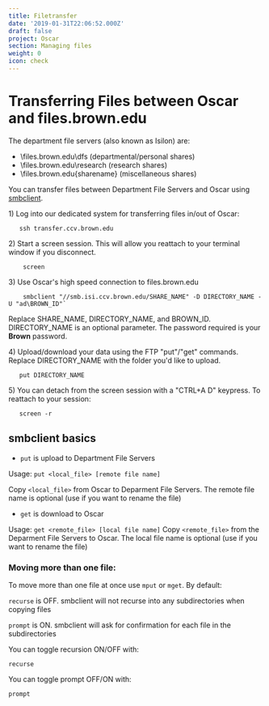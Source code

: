 ```yaml
---
title: Filetransfer
date: '2019-01-31T22:06:52.000Z'
draft: false
project: Oscar
section: Managing files
weight: 0
icon: check
---
```


# Transferring Files between Oscar and files.brown.edu

The department file servers \(also known as Isilon\) are:

* \\files.brown.edu\dfs \(departmental/personal shares\)
* \\files.brown.edu\research \(research shares\)
* \\files.brown.edu{sharename} \(miscellaneous shares\)

You can transfer files between Department File Servers and Oscar using [smbclient](https://www.samba.org/samba/docs/man/manpages-3/smbclient.1.html).

1\) Log into our dedicated system for transferring files in/out of Oscar:

```text
   ssh transfer.ccv.brown.edu
```

2\) Start a screen session. This will allow you reattach to your terminal window if you disconnect.

```text
    screen
```

3\) Use Oscar's high speed connection to files.brown.edu

```text
    smbclient "//smb.isi.ccv.brown.edu/SHARE_NAME" -D DIRECTORY_NAME -U "ad\BROWN_ID"`
```

Replace SHARE\_NAME, DIRECTORY\_NAME, and BROWN\_ID. DIRECTORY\_NAME is an optional parameter. The password required is your **Brown** password.

4\) Upload/download your data using the FTP "put"/"get" commands. Replace DIRECTORY\_NAME with the folder you'd like to upload.

```text
   put DIRECTORY_NAME
```

5\) You can detach from the screen session with a "CTRL+A D" keypress. To reattach to your session:

```text
   screen -r
```

## smbclient basics

* `put` is upload to Department File Servers

Usage: `put <local_file> [remote file name]`

Copy `<local_file>` from Oscar to Deparment File Servers. The remote file name is optional \(use if you want to rename the file\)

* `get` is download to Oscar

Usage: `get <remote_file> [local file name]` Copy `<remote_file>` from the Deparment File Servers to Oscar. The local file name is optional \(use if you want to rename the file\)

### Moving more than one file:

To move more than one file at once use `mput` or `mget`. By default:

`recurse` is OFF. smbclient will not recurse into any subdirectories when copying files

`prompt` is ON. smbclient will ask for confirmation for each file in the subdirectories

You can toggle recursion ON/OFF with:

```text
recurse
```

You can toggle prompt OFF/ON with:

```text
prompt
```

